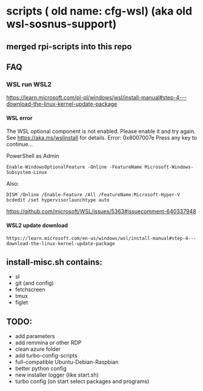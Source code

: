 # scripts ( old name: cfg-wsl) (aka old wsl-sosnus-support)

## merged rpi-scripts into this repo
## FAQ

### WSL run WSL2
https://learn.microsoft.com/pl-pl/windows/wsl/install-manual#step-4---download-the-linux-kernel-update-package


#### WSL error
The WSL optional component is not enabled. Please enable it and try again.
See https://aka.ms/wslinstall for details.
Error: 0x8007007e
Press any key to continue...

PowerShell as Admin
```
Enable-WindowsOptionalFeature -Online -FeatureName Microsoft-Windows-Subsystem-Linux
```

Also:

`DISM /Online /Enable-Feature /All /FeatureName:Microsoft-Hyper-V`
`bcdedit /set hypervisorlaunchtype auto`

https://github.com/microsoft/WSL/issues/5363#issuecomment-640337948

#### WSL2 update download
```
https://learn.microsoft.com/en-us/windows/wsl/install-manual#step-4---download-the-linux-kernel-update-package
```


## install-misc.sh contains:
* sl
* git (and config)
* fetchscreen
* tmux
* figlet

## TODO:
* add parameters
* add remmina or other RDP
* clean azure folder
* add turbo-config-scripts
* full-compatible Ubuntu-Debian-Raspbian
* better python config
* new installer logger (like start.sh)
* turbo config (on start select packages and programs)
